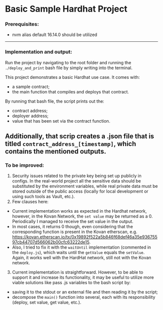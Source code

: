 # Basic Sample Hardhat Project


### Prerequisites: 
 - nvm alias default 16.14.0 should be utilized
---
### Implementation and output:

Run the project by navigating to the root folder and running the `./deploy_and_print` bash file by simply writing into the terminal.

This project demonstrates a basic Hardhat use case. It comes with:
 - a sample contract;
 - the main function that compiles and deploys that contract.

By running that bash file, the script prints out the:
 - contract address;
 - deployer address;
 - value that has been set via the contract function.

Additionally, that scrip creates a .json file that is titled `contract_address_[timestamp]`, which contains the mentioned outputs.
---
### To be improved:

1. Security issues related to the private key being set up publicly in configs. In the real-world project all the sensitive data should be substituted by the environment variables, while real private data must be stored outside of the public access (locally for local development or using such tools as Vault, etc.).
2. Few clauses here:
 - Current implementation works as expected in the Hardhat network, however, in the Kovan Network, the `set value` may be returned as a 0. Periodically I managed to receive the set value in the output. 
 - In most cases, it returns 0 though, even considering that the corresponding function is present in the Kovan etherscan, e.g. https://kovan.etherscan.io/tx/0x19892f522a5b846f68def46a35e93675597cb44707d566062b00cfc63222de15. 
 - Also, I tried to fix it with the `waitUntil` implementation (commented in the `deploy.js`), which waits until the `getValue` equals the `setValue`. Again, it works well with the HardHat network, still not with the Kovan network. 
3. Current implementation is straightforward. However, to be able to support it and increase its functionality, it may be useful to utilize more viable solutions like pass .js variables to the bash script by:
 - saving it to the stdout or an external file and then reading it by the script; 
 - decompose the `main()` function into several, each with its responsibility (deploy, set value, get value, etc.).
